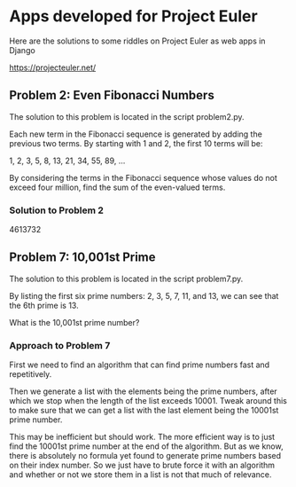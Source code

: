 # Apps developed for Project Euler

Here are the solutions to some riddles on Project Euler as web apps in Django

https://projecteuler.net/

## Problem 2: Even Fibonacci Numbers

The solution to this problem is located in the script problem2.py.

Each new term in the Fibonacci sequence is generated by adding the
previous two terms. By starting with 1 and 2, the first 10 terms will be:

1, 2, 3, 5, 8, 13, 21, 34, 55, 89, ...

By considering the terms in the Fibonacci sequence whose values do not exceed
four million, find the sum of the even-valued terms.

### Solution to Problem 2
4613732

## Problem 7: 10,001st Prime

The solution to this problem is located in the script problem7.py.

By listing the first six prime numbers: 2, 3, 5, 7, 11, and 13, we can see
that the 6th prime is 13.

What is the 10,001st prime number?

### Approach to Problem 7

First we need to find an algorithm that can find prime numbers fast and
repetitively.

Then we generate a list with the elements being the prime numbers, after
which we stop when the length of the list exceeds 10001. Tweak around
this to make sure that we can get a list with the last element being the
10001st prime number.

This may be inefficient but should work. The more efficient way is to just
find the 10001st prime number at the end of the algorithm. But as we know,
there is absolutely no formula yet found to generate prime numbers
based on their index number. So we just have to brute force it with an
algorithm and whether or not we store them in a list is not that much of
relevance.
